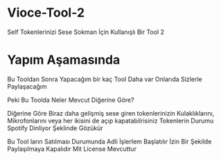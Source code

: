 # Vioce-Tool-2
Self Tokenlerinizi Sese Sokman İçin Kullanışlı Bir Tool 2

# Yapım Aşamasında

Bu Tooldan Sonra Yapacağım bir kaç Tool Daha var Onlarıda Sizlerle Paylaşacağım

Peki Bu Toolda Neler Mevcut Diğerine Göre?

Diğerine Göre Biraz daha gelişmiş sese giren tokenlerinizin Kulaklıklarını, Mikrofonlarını veya her ikisini de açıp kapatabilrisiniz
Tokenlerin Durumu Spotify Dinliyor Şeklinde Gözükür

Bu Tool ların Satılması Durumunda Adli İşlerlem Başlatılır İzin Bir Şekilde Paylaşılmaya Kapalıdır Mit License Mevcuttur

